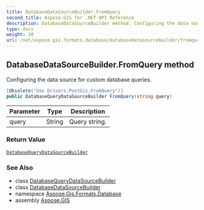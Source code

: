 ```yaml
---
title: DatabaseDataSourceBuilder.FromQuery
second_title: Aspose.GIS for .NET API Reference
description: DatabaseDataSourceBuilder method. Configuring the data source for custom database queries
type: docs
weight: 20
url: /net/aspose.gis.formats.database/databasedatasourcebuilder/fromquery/
---
```

## DatabaseDataSourceBuilder.FromQuery method

Configuring the data source for custom database queries.

```csharp
[Obsolete("Use Drivers.PostGis.FromQuery")]
public DatabaseQueryDataSourceBuilder FromQuery(string query)
```

| Parameter | Type | Description |
| --- | --- | --- |
| query | String | Query string. |

### Return Value

[`DatabaseQueryDataSourceBuilder`](../../databasequerydatasourcebuilder/)

### See Also

* class [DatabaseQueryDataSourceBuilder](../../databasequerydatasourcebuilder/)
* class [DatabaseDataSourceBuilder](../)
* namespace [Aspose.Gis.Formats.Database](../../databasedatasourcebuilder/)
* assembly [Aspose.GIS](../../../)



